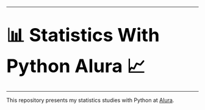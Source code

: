 ***
# <font color=u size=8>📊 Statistics With Python Alura 📈</font>
***

This repository presents my statistics studies with Python at <a href="https://www.alura.com.br/">Alura</a>.
